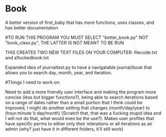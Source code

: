 # Book
A better version of first_baby that has more functions, uses classes, and has better documentation

#TO RUN THIS PROGRAM YOU MUST SELECT "better_book.py" NOT "book_class.py", THE LATTER IS NOT MEANT TO BE RUN

THIS CREATES TWO NEW TEXT FILES ON YOUR COMPUTER: filecode.txt and a1lockedbook.txt

Expanded idea of journaltest.py to have a navigatable journal/book that allows you to search day, month, year, and iteration.

#Things I need to work on:

Need to add a more friendly user interface and making the program more concise (less but bigger functions?), being able to search iterations based on a range of dates rather than a small portion that I think could be improved, I might do another setting that changes (month/day/year) to (hour:minute \t day/month) (Scratch that, that was a fucking stupid idea and I will not do that, what would even be the use?). Makes user profiles that have specific perms to either only their interations or all iterations as an admin (why? just have it in different folders, it'll still work)
